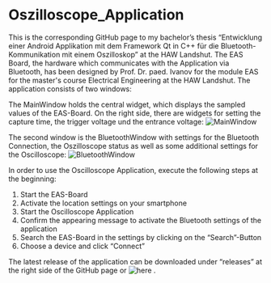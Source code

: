 # Oszilloscope_Application

This is the corresponding GitHub page to my bachelor’s thesis “Entwicklung einer Android Applikation mit dem Framework Qt in C++ für die Bluetooth-Kommunikation mit einem Oszilloskop” at the HAW Landshut. The EAS Board, the hardware which communicates with the Application via Bluetooth, has been designed by Prof. Dr. paed. Ivanov for the module EAS for the master's course Electrical Engineering at the HAW Landshut. 
The application consists of two windows:

The MainWindow holds the central widget, which displays the sampled values of the EAS-Board. On the right side, there are widgets for setting the capture time, the trigger voltage und the entrance voltage:
![MainWindow](https://github.com/MatthiasLohberger/Oszilloscope_Application/tree/Qt/pictures/Main_Window.jpg)

The second window is the BluetoothWindow with settings for the Bluetooth Connection, the Oszilloscope status as well as some additional settings for the Oscilloscope:
![BluetoothWindow](https://github.com/MatthiasLohberger/Oszilloscope_Application/tree/Qt/pictures/Settings_Window.jpg)

In order to use the Oscilloscope Application, execute the following steps at the beginning:
1.	Start the EAS-Board 
2.	Activate the location settings on your smartphone 
3.	Start the Oscilloscope Application 
4.	Confirm the appearing message to activate the Bluetooth settings of the application
5.	Search the EAS-Board in the settings by clicking on the “Search”-Button 
6.	Choose a device and click “Connect”

The latest release of the application can be downloaded under “releases” at the right side of the GitHub page or 
![here](https://github.com/MatthiasLohberger/Oszilloscope_Application/releases)
.

 